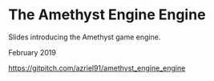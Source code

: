# The Amethyst Engine Engine

Slides introducing the Amethyst game engine.

February 2019

https://gitpitch.com/azriel91/amethyst_engine_engine

